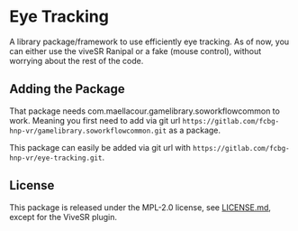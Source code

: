 # Eye Tracking

A library package/framework to use efficiently eye tracking. As of now, you can either use the viveSR Ranipal or a fake (mouse control), without worrying about the rest of the code.

## Adding the Package

That package needs com.maellacour.gamelibrary.soworkflowcommon to work. Meaning you first need to add via git url `https://gitlab.com/fcbg-hnp-vr/gamelibrary.soworkflowcommon.git` as a package.

This package can easily be added via git url with `https://gitlab.com/fcbg-hnp-vr/eye-tracking.git`.

## License

This package is released under the MPL-2.0 license, see [LICENSE.md](./LICENSE.md), except for the ViveSR plugin.
